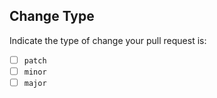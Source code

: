 ## Change Type

Indicate the type of change your pull request is:

- [ ] `patch`
- [ ] `minor`
- [ ] `major`